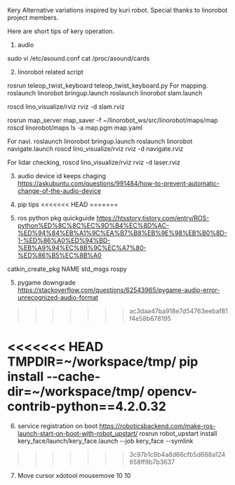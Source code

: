 Kery
Alternative variations inspired by kuri robot.
Special thanks to linorobot project members.

Here are short tips of kery operation.

1. audio

sudo vi /etc/asound.conf 
cat /proc/asound/cards

2. linorobot related script

rosrun teleop_twist_keyboard teleop_twist_keyboard.py
For mapping.
roslaunch linorobot bringup.launch
roslaunch linorobot slam.launch

roscd lino_visualize/rviz
rviz -d slam.rviz

rosrun map_server map_saver -f ~/linorobot_ws/src/linorobot/maps/map
roscd linorobot/maps
ls -a map.pgm map.yaml

For navi.
roslaunch linorobot bringup.launch
roslaunch linorobot navigate.launch
roscd lino_visualize/rviz
rviz -d navigate.rviz

For lidar checking,
  roscd lino_visualize/rviz
  rviz -d laser.rviz
  
3. audio device id keeps chaging
https://askubuntu.com/questions/991484/how-to-prevent-automatic-change-of-the-audio-device
4. pip tips
<<<<<<< HEAD
=======


4. ros python pkg quickguide
https://htsstory.tistory.com/entry/ROS-python%ED%8C%8C%EC%9D%B4%EC%8D%AC-%ED%94%84%EB%A1%9C%EA%B7%B8%EB%9E%98%EB%B0%8D-1-%ED%86%A0%ED%94%BD-%EB%A9%94%EC%8B%9C%EC%A7%80-%ED%86%B5%EC%8B%A0

catkin_create_pkg NAME std_msgs rospy

5. pygame downgrade
https://stackoverflow.com/questions/62543965/pygame-audio-error-unrecognized-audio-format
>>>>>>> ac3daa47ba918e7d54763eebaf81f4e58b678195

<<<<<<< HEAD
TMPDIR=~/workspace/tmp/ pip install --cache-dir=~/workspace/tmp/ opencv-contrib-python==4.2.0.32
=======

6. service registration on boot
https://roboticsbackend.com/make-ros-launch-start-on-boot-with-robot_upstart/
rosrun robot_upstart install kery_face/launch/kery_face.launch --job kery_face --symlink
>>>>>>> 3c97b1c8b4a8d66cfb5d688a124658ff9b7b3637

7. Move cursor
xdotool mousemove 10 10

